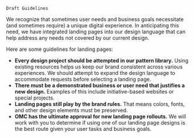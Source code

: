 `Draft Guidelines`

We recognize that sometimes user needs and business goals necessitate (and sometimes require) a unique digital experience. In anticipating this need, we have integrated landing pages into our design language that can help address any needs not covered by our current design.

Here are some guidelines for landing pages:
* **Every design project should be attempted in our pattern library.** Using existing resources helps us keep our brand consistent across various experiences. We should attempt to expand the design language to accommodate requests before selecting a landing page.
* **There must be a demonstrated business or user need that justifies a new design.** Examples of this include initiative-based websites or special projects.
* **Landing pages still play by the brand rules.** That means colors, fonts, and other design elements must be preserved.
* **OMC has the ultimate approval for new landing page rollouts.** We will work with you to determine if using one of our landing page designs is the best route given your user tasks and business goals.

